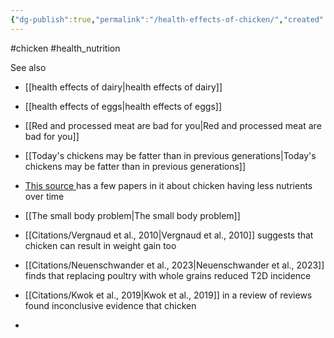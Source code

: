```yaml
---
{"dg-publish":true,"permalink":"/health-effects-of-chicken/","created":"2024-04-22T12:55:43.000+01:00","updated":"2025-09-29T00:15:15.365+01:00"}
---
```


#chicken #health_nutrition  

See also
- [[health effects of dairy\|health effects of dairy]]
- [[health effects of eggs\|health effects of eggs]]
- [[Red and processed meat are bad for you\|Red and processed meat are bad for you]]

- [[Today's chickens may be fatter than in previous generations\|Today's chickens may be fatter than in previous generations]]
- [This source ](https://www.eating-better.org/uploads/Documents/2020/EB_WeNeedToTalkAboutChicken_Feb20_A4_Final.pdf) has a few papers in it about chicken having less nutrients over time
- [[The small body problem\|The small body problem]]
- [[Citations/Vergnaud et al., 2010\|Vergnaud et al., 2010]] suggests that chicken can result in weight gain too
- [[Citations/Neuenschwander et al., 2023\|Neuenschwander et al., 2023]] finds that replacing poultry with whole grains reduced T2D incidence
- [[Citations/Kwok et al., 2019\|Kwok et al., 2019]] in a review of reviews found inconclusive evidence that chicken
- 
